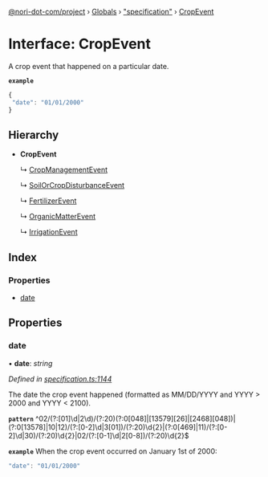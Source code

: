[@nori-dot-com/project](../README.md) › [Globals](../globals.md) › ["specification"](../modules/_specification_.md) › [CropEvent](_specification_.cropevent.md)

# Interface: CropEvent

A crop event that happened on a particular date.

**`example`** 

```js
{
 "date": "01/01/2000"
}
```

## Hierarchy

* **CropEvent**

  ↳ [CropManagementEvent](_specification_.cropmanagementevent.md)

  ↳ [SoilOrCropDisturbanceEvent](_specification_.soilorcropdisturbanceevent.md)

  ↳ [FertilizerEvent](_specification_.fertilizerevent.md)

  ↳ [OrganicMatterEvent](_specification_.organicmatterevent.md)

  ↳ [IrrigationEvent](_specification_.irrigationevent.md)

## Index

### Properties

* [date](_specification_.cropevent.md#date)

## Properties

###  date

• **date**: *string*

*Defined in [specification.ts:1144](https://github.com/nori-dot-eco/nori-dot-com/blob/a109103/packages/project/src/specification.ts#L1144)*

The date the crop event happened (formatted as MM/DD/YYYY and YYYY > 2000 and YYYY < 2100).

**`pattern`** ^02\/(?:[01]\d|2\d)\/(?:20)(?:0[048]|[13579][26]|[2468][048])|(?:0[13578]|10|12)\/(?:[0-2]\d|3[01])\/(?:20)\d{2}|(?:0[469]|11)\/(?:[0-2]\d|30)\/(?:20)\d{2}|02\/(?:[0-1]\d|2[0-8])\/(?:20)\d{2}$

**`example`** <caption>When the crop event occurred on January 1st of 2000:</caption>

```js
"date": "01/01/2000"
```
